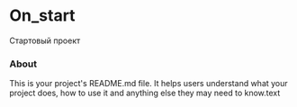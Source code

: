 On_start
========

Стартовый проект

### About

This is your project's README.md file. It helps users understand what your
project does, how to use it and anything else they may need to know.text
